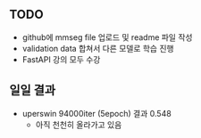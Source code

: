 ## TODO

- github에 mmseg file 업로드 및 readme 파일 작성
- validation data 합쳐서 다른 모델로 학습 진행
- FastAPI 강의 모두 수강

## 일일 결과

- uperswin 94000iter (5epoch) 결과 0.548
  - 아직 천천히 올라가고 있음
